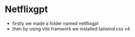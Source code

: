 # Netflixgpt
- firstly we made a folder named netflixgpt
- then by using vite framwork we installed tailwind css v4